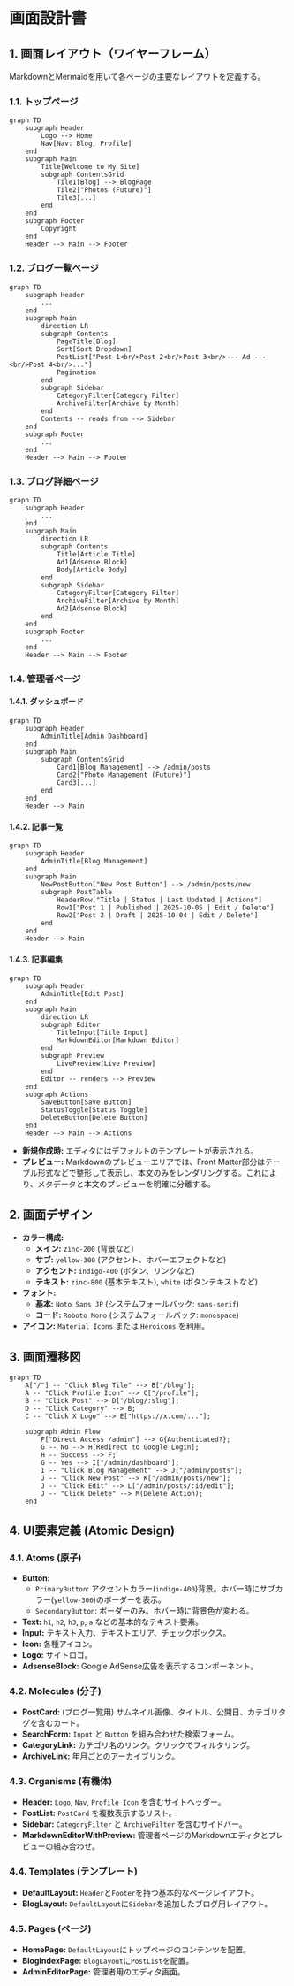 # 画面設計書

## 1. 画面レイアウト（ワイヤーフレーム）

MarkdownとMermaidを用いて各ページの主要なレイアウトを定義する。

### 1.1. トップページ

```mermaid
graph TD
    subgraph Header
        Logo --> Home
        Nav[Nav: Blog, Profile]
    end
    subgraph Main
        Title[Welcome to My Site]
        subgraph ContentsGrid
            Tile1[Blog] --> BlogPage
            Tile2["Photos (Future)"]
            Tile3[...]
        end
    end
    subgraph Footer
        Copyright
    end
    Header --> Main --> Footer
```

### 1.2. ブログ一覧ページ

```mermaid
graph TD
    subgraph Header
        ...
    end
    subgraph Main
        direction LR
        subgraph Contents
            PageTitle[Blog]
            Sort[Sort Dropdown]
            PostList["Post 1<br/>Post 2<br/>Post 3<br/>--- Ad ---<br/>Post 4<br/>..."]
            Pagination
        end
        subgraph Sidebar
            CategoryFilter[Category Filter]
            ArchiveFilter[Archive by Month]
        end
        Contents -- reads from --> Sidebar
    end
    subgraph Footer
        ...
    end
    Header --> Main --> Footer
```

### 1.3. ブログ詳細ページ

```mermaid
graph TD
    subgraph Header
        ...
    end
    subgraph Main
        direction LR
        subgraph Contents
            Title[Article Title]
            Ad1[Adsense Block]
            Body[Article Body]
        end
        subgraph Sidebar
            CategoryFilter[Category Filter]
            ArchiveFilter[Archive by Month]
            Ad2[Adsense Block]
        end
    end
    subgraph Footer
        ...
    end
    Header --> Main --> Footer
```

### 1.4. 管理者ページ

#### 1.4.1. ダッシュボード

```mermaid
graph TD
    subgraph Header
        AdminTitle[Admin Dashboard]
    end
    subgraph Main
        subgraph ContentsGrid
            Card1[Blog Management] --> /admin/posts
            Card2["Photo Management (Future)"]
            Card3[...]
        end
    end
    Header --> Main
```

#### 1.4.2. 記事一覧

```mermaid
graph TD
    subgraph Header
        AdminTitle[Blog Management]
    end
    subgraph Main
        NewPostButton["New Post Button"] --> /admin/posts/new
        subgraph PostTable
            HeaderRow["Title | Status | Last Updated | Actions"]
            Row1["Post 1 | Published | 2025-10-05 | Edit / Delete"]
            Row2["Post 2 | Draft | 2025-10-04 | Edit / Delete"]
        end
    end
    Header --> Main
```

#### 1.4.3. 記事編集

```mermaid
graph TD
    subgraph Header
        AdminTitle[Edit Post]
    end
    subgraph Main
        direction LR
        subgraph Editor
            TitleInput[Title Input]
            MarkdownEditor[Markdown Editor]
        end
        subgraph Preview
            LivePreview[Live Preview]
        end
        Editor -- renders --> Preview
    end
    subgraph Actions
        SaveButton[Save Button]
        StatusToggle[Status Toggle]
        DeleteButton[Delete Button]
    end
    Header --> Main --> Actions
```
- **新規作成時:** エディタにはデフォルトのテンプレートが表示される。
- **プレビュー:** Markdownのプレビューエリアでは、Front Matter部分はテーブル形式などで整形して表示し、本文のみをレンダリングする。これにより、メタデータと本文のプレビューを明確に分離する。

## 2. 画面デザイン

- **カラー構成:**
  - **メイン:** `zinc-200` (背景など)
  - **サブ:** `yellow-300` (アクセント、ホバーエフェクトなど)
  - **アクセント:** `indigo-400` (ボタン、リンクなど)
  - **テキスト:** `zinc-800` (基本テキスト), `white` (ボタンテキストなど)
- **フォント:**
  - **基本:** `Noto Sans JP` (システムフォールバック: `sans-serif`)
  - **コード:** `Roboto Mono` (システムフォールバック: `monospace`)
- **アイコン:** `Material Icons` または `Heroicons` を利用。

## 3. 画面遷移図

```mermaid
graph TD
    A["/"] -- "Click Blog Tile" --> B["/blog"];
    A -- "Click Profile Icon" --> C["/profile"];
    B -- "Click Post" --> D["/blog/:slug"];
    D -- "Click Category" --> B;
    C -- "Click X Logo" --> E["https://x.com/..."];

    subgraph Admin Flow
        F["Direct Access /admin"] --> G{Authenticated?};
        G -- No --> H[Redirect to Google Login];
        H -- Success --> F;
        G -- Yes --> I["/admin/dashboard"];
        I -- "Click Blog Management" --> J["/admin/posts"];
        J -- "Click New Post" --> K["/admin/posts/new"];
        J -- "Click Edit" --> L["/admin/posts/:id/edit"];
        J -- "Click Delete" --> M(Delete Action);
    end
```

## 4. UI要素定義 (Atomic Design)

### 4.1. Atoms (原子)
- **Button:**
  - `PrimaryButton`: アクセントカラー(`indigo-400`)背景。ホバー時にサブカラー(`yellow-300`)のボーダーを表示。
  - `SecondaryButton`: ボーダーのみ。ホバー時に背景色が変わる。
- **Text:** `h1`, `h2`, `h3`, `p`, `a` などの基本的なテキスト要素。
- **Input:** テキスト入力、テキストエリア、チェックボックス。
- **Icon:** 各種アイコン。
- **Logo:** サイトロゴ。
- **AdsenseBlock:** Google AdSense広告を表示するコンポーネント。

### 4.2. Molecules (分子)
- **PostCard:** (ブログ一覧用) サムネイル画像、タイトル、公開日、カテゴリタグを含むカード。
- **SearchForm:** `Input` と `Button` を組み合わせた検索フォーム。
- **CategoryLink:** カテゴリ名のリンク。クリックでフィルタリング。
- **ArchiveLink:** 年月ごとのアーカイブリンク。

### 4.3. Organisms (有機体)
- **Header:** `Logo`, `Nav`, `Profile Icon` を含むサイトヘッダー。
- **PostList:** `PostCard` を複数表示するリスト。
- **Sidebar:** `CategoryFilter` と `ArchiveFilter` を含むサイドバー。
- **MarkdownEditorWithPreview:** 管理者ページのMarkdownエディタとプレビューの組み合わせ。

### 4.4. Templates (テンプレート)
- **DefaultLayout:** `Header`と`Footer`を持つ基本的なページレイアウト。
- **BlogLayout:** `DefaultLayout`に`Sidebar`を追加したブログ用レイアウト。

### 4.5. Pages (ページ)
- **HomePage:** `DefaultLayout`にトップページのコンテンツを配置。
- **BlogIndexPage:** `BlogLayout`に`PostList`を配置。
- **AdminEditorPage:** 管理者用のエディタ画面。
